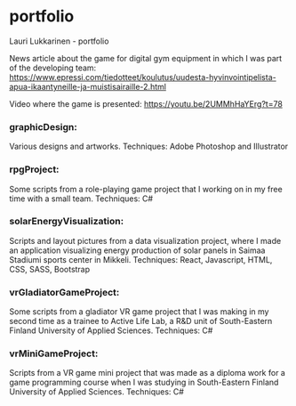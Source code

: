 # portfolio
Lauri Lukkarinen - portfolio

News article about the game for digital gym equipment in which I was part of the developing team:
https://www.epressi.com/tiedotteet/koulutus/uudesta-hyvinvointipelista-apua-ikaantyneille-ja-muistisairaille-2.html

Video where the game is presented:
https://youtu.be/2UMMhHaYErg?t=78

### graphicDesign:
Various designs and artworks.
Techniques: Adobe Photoshop and Illustrator

### rpgProject:
Some scripts from a role-playing game project that I working on in my free time with a small team. 
Techniques: C#

### solarEnergyVisualization:
Scripts and layout pictures from a data visualization project, where I made an application visualizing energy production of solar panels in Saimaa Stadiumi sports center in Mikkeli.
Techniques: React, Javascript, HTML, CSS, SASS, Bootstrap

### vrGladiatorGameProject:
Some scripts from a gladiator VR game project that I was making in my second time as a trainee to Active Life Lab, a R&D unit of South-Eastern Finland University of Applied Sciences.
Techniques: C#

### vrMiniGameProject:
Scripts from a VR game mini project that was made as a diploma work for a game programming course when I was studying in South-Eastern Finland University of Applied Sciences.
Techniques: C#
